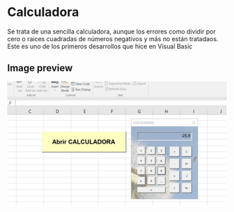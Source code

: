# Calculadora
Se trata de una sencilla calculadora, aunque los errores como dividir por cero o raices cuadradas de números negativos y más no están tratadaos.  
Este es uno de los primeros desarrollos que hice en Visual Basic

## Image preview
![Preview](https://raw.githubusercontent.com/isromar/excel/main/Calculadora/preview.jpg)
